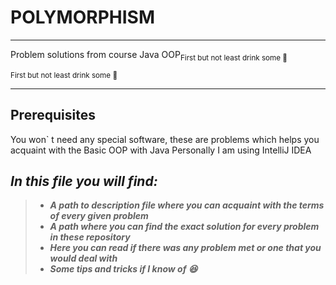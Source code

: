 # **POLYMORPHISM**
*****

Problem solutions from course Java OOP<sub>First but not least drink some 🍺</sub>

<sub>First but not least drink some 🍺</sub>
************

## **Prerequisites**

You won` t need any special software, these are problems which helps you acquaint with the Basic OOP with Java
Personally I am using IntelliJ IDEA

## *In this file you will find:*

> - **_***A path to description file where you can acquaint with the terms of every given problem***_**
> - ***A path where you can find the exact solution for every problem in these repository***
> - ***Here you can read if there was any problem met or one that you would deal with***
> - ***Some tips and tricks if I know of 😆***